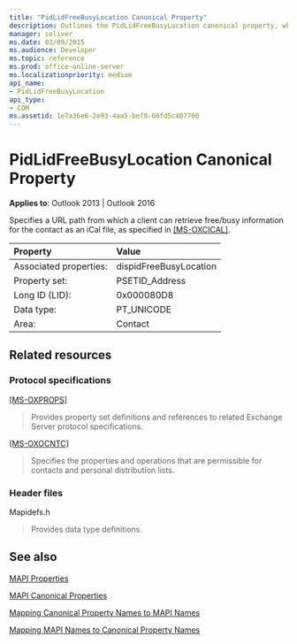 ```yaml
---
title: "PidLidFreeBusyLocation Canonical Property"
description: Outlines the PidLidFreeBusyLocation canonical property, which specifies a URL path a client can retrieve free/busy information for the contact as an iCal file.
manager: soliver
ms.date: 03/09/2015
ms.audience: Developer
ms.topic: reference
ms.prod: office-online-server
ms.localizationpriority: medium
api_name:
- PidLidFreeBusyLocation
api_type:
- COM
ms.assetid: 1e7a36e6-2e93-4aa5-bef8-66fd5c407700
---
```


# PidLidFreeBusyLocation Canonical Property

  
  
**Applies to**: Outlook 2013 | Outlook 2016 
  
Specifies a URL path from which a client can retrieve free/busy information for the contact as an iCal file, as specified in [[MS-OXCICAL]](https://msdn.microsoft.com/library/a685a040-5b69-4c84-b084-795113fb4012%28Office.15%29.aspx).
  
|Property |Value |
|:-----|:-----|
|Associated properties:  <br/> |dispidFreeBusyLocation  <br/> |
|Property set:  <br/> |PSETID_Address  <br/> |
|Long ID (LID):  <br/> |0x000080D8  <br/> |
|Data type:  <br/> |PT_UNICODE  <br/> |
|Area:  <br/> |Contact  <br/> |
   
## Related resources

### Protocol specifications

[[MS-OXPROPS]](https://msdn.microsoft.com/library/f6ab1613-aefe-447d-a49c-18217230b148%28Office.15%29.aspx)
  
> Provides property set definitions and references to related Exchange Server protocol specifications.
    
[[MS-OXOCNTC]](https://msdn.microsoft.com/library/9b636532-9150-4836-9635-9c9b756c9ccf%28Office.15%29.aspx)
  
> Specifies the properties and operations that are permissible for contacts and personal distribution lists.
    
### Header files

Mapidefs.h
  
> Provides data type definitions.
    
## See also



[MAPI Properties](mapi-properties.md)
  
[MAPI Canonical Properties](mapi-canonical-properties.md)
  
[Mapping Canonical Property Names to MAPI Names](mapping-canonical-property-names-to-mapi-names.md)
  
[Mapping MAPI Names to Canonical Property Names](mapping-mapi-names-to-canonical-property-names.md)

